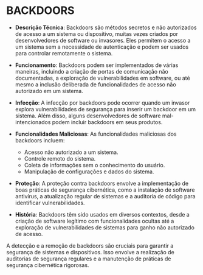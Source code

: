 # BACKDOORS
- **Descrição Técnica**: Backdoors são métodos secretos e não autorizados de acesso a um sistema ou dispositivo, muitas vezes criados por desenvolvedores de software ou invasores. Eles permitem o acesso a um sistema sem a necessidade de autenticação e podem ser usados para controlar remotamente o sistema.

- **Funcionamento**: Backdoors podem ser implementados de várias maneiras, incluindo a criação de portas de comunicação não documentadas, a exploração de vulnerabilidades em software, ou até mesmo a inclusão deliberada de funcionalidades de acesso não autorizado em um sistema.

- **Infecção**: A infecção por backdoors pode ocorrer quando um invasor explora vulnerabilidades de segurança para inserir um backdoor em um sistema. Além disso, alguns desenvolvedores de software mal-intencionados podem incluir backdoors em seus produtos.

- **Funcionalidades Maliciosas**: As funcionalidades maliciosas dos backdoors incluem:

  - Acesso não autorizado a um sistema.
  - Controle remoto do sistema.
  - Coleta de informações sem o conhecimento do usuário.
  - Manipulação de configurações e dados do sistema.

- **Proteção**: A proteção contra backdoors envolve a implementação de boas práticas de segurança cibernética, como a instalação de software antivírus, a atualização regular de sistemas e a auditoria de código para identificar vulnerabilidades.

- **História**: Backdoors têm sido usados em diversos contextos, desde a criação de software legítimo com funcionalidades ocultas até a exploração de vulnerabilidades de sistemas para ganho não autorizado de acesso.

A detecção e a remoção de backdoors são cruciais para garantir a segurança de sistemas e dispositivos. Isso envolve a realização de auditorias de segurança regulares e a manutenção de práticas de segurança cibernética rigorosas.